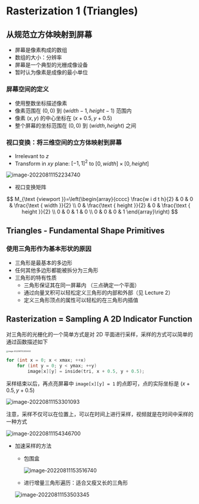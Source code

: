 # Rasterization 1 (Triangles)

## 从规范立方体映射到屏幕

- 屏幕是像素构成的数组
- 数组的大小：分辨率
- 屏幕是一个典型的光栅成像设备
- 暂时认为像素是成像的最小单位

### 屏幕空间的定义

- 使用整数坐标描述像素
- 像素范围在 $(0,0)$ 到 $(width-1,height-1)$ 范围内
- 像素 $(x,y)$ 的中心坐标在 $(x+0.5,y+0.5)$
- 整个屏幕的坐标范围在 $(0,0)$ 到 $(width,height)$ 之间

### 视口变换：将三维空间的立方体映射到屏幕

- Irrelevant to $z$ 
- Transform in $xy$ plane: $[-1, 1]^2$ to $[0, width] \times [0, height]$

![image-20220811152234740](https://cdn.jsdelivr.net/gh/QiuHong-1202/FigureBed/2021/202208111522078.png)

- 视口变换矩阵

$$
M_{\text {viewport }}=\left(\begin{array}{cccc}
\frac{w i d t h}{2} & 0 & 0 & \frac{\text { width }}{2} \\
0 & \frac{\text { height }}{2} & 0 & \frac{\text { height }}{2} \\
0 & 0 & 1 & 0 \\
0 & 0 & 0 & 1
\end{array}\right)
$$

## Triangles - Fundamental Shape Primitives

### 使用三角形作为基本形状的原因

- 三角形是最基本的多边形
- 任何其他多边形都能被拆分为三角形
- 三角形的特有性质
  - 三角形保证其在同一屏幕内 （三点确定一个平面）
  - 通过向量叉积可以轻松定义三角形的内部和外部（见 Lecture 2）
  - 定义三角形顶点的属性可以轻松的在三角形内插值

## Rasterization = Sampling A 2D Indicator Function

对三角形的光栅化的一个简单方式是对 2D 平面进行采样，采样的方式可以简单的通过函数描述如下

<img src="https://cdn.jsdelivr.net/gh/QiuHong-1202/FigureBed/2021/202208111530544.png" alt="image-20220811153050430" style="zoom:33%;" />

```cpp
for (int x = 0; x < xmax; ++x) 
 	for (int y = 0; y < ymax; ++y) 
 		image[x][y] = inside(tri, x + 0.5, y + 0.5);
```

采样结束以后，再点亮屏幕中 `image[x][y] = 1` 的点即可，点的实际坐标是 $(x+0.5, y+0.5)$

![image-20220811153301093](https://cdn.jsdelivr.net/gh/QiuHong-1202/FigureBed/2021/202208111533250.png)

注意，采样不仅可以在位置上，可以在时间上进行采样，视频就是在时间中采样的一种方式

![image-20220811154346700](https://cdn.jsdelivr.net/gh/QiuHong-1202/FigureBed/2021/202208111543905.png)

- 加速采样的方法

  - 包围盒

    ![image-20220811153516740](https://cdn.jsdelivr.net/gh/QiuHong-1202/FigureBed/2021/202208111535841.png)

  - 进行增量三角形遍历：适合又瘦又长的三角形

  ![image-20220811153503345](https://cdn.jsdelivr.net/gh/QiuHong-1202/FigureBed/2021/202208111535453.png)